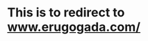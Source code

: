 <h1 text-align='center'>This is to redirect to <a href='https://www.erugogada.com/'>www.erugogada.com/</a></h1>